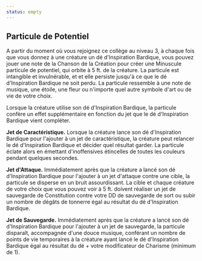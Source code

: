 ```yaml
---
status: empty
---
```

## Particule de Potentiel

A partir du moment où vous rejoignez ce collège au niveau 3, à chaque fois que vous donnez à une créature un dé d'Inspiration Bardique, vous pouvez jouer une note de la Chanson de la Création pour créer une Minuscule particule de potentiel, qui orbite à 5 ft. de la créature. La particule est intangible et invulnérable, et et elle persiste jusqu'à ce que le dé d'Inspiration Bardique ne soit perdu. La particule ressemble à une note de musique, une étoile, une fleur ou n'importe quel autre symbole d'art ou de vie de votre choix.

Lorsque la créature utilise son dé d'Inspiration Bardique, la particule confère un effet supplémentaire en fonction du jet que le dé d'Inspiration Bardique vient compléter.

__Jet de Caractéristique.__ Lorsque la créature lance son dé d'Inspiration Bardique pour l'ajouter à un jet de caractéristique, la créature peut relancer le dé d'Inspiration Bardique et décider quel résultat garder. La particule éclate alors en émettant d'inoffensives étincelles de toutes les couleurs pendant quelques secondes.

__Jet d'Attaque.__ Immédiatement après que la créature a lancé son dé d'Inspiration Bardique pour l'ajouter à un jet d'attaque contre une cible, la particule se disperse en un bruit assourdissant. La cible et chaque créature de votre choix que vous pouvez voir à 5 ft. doivent réaliser un jet de sauvegarde de Constitution contre votre DD de sauvegarde de sort ou subir un nombre de dégâts de tonnerre égal au résultat du dé d'Inspiration Bardique.

__Jet de Sauvegarde.__ Immédiatement après que la créature a lancé son dé d'Inspiration Bardique pour l'ajouter à un jet de sauvegarde, la particule disparaît, accompagnée d'une douce musique, conférant un nombre de points de vie temporaires à la créature ayant lancé le dé d'Inspiration Bardique égal au résultat du dé + votre modificateur de Charisme (minimum de 1).

## 